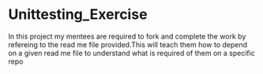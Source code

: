 # Unittesting_Exercise
In this project my mentees are required to fork and complete the work by refereing to the read me file provided.This will teach them how to depend on a given read me file to understand what is required of them on a specific repo
